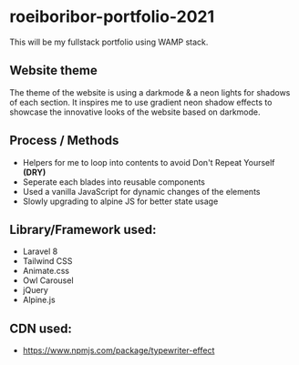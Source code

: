 # roeiboribor-portfolio-2021

This will be my fullstack portfolio using WAMP stack.

## Website theme

The theme of the website is using a darkmode & a neon lights for shadows of each section.
It inspires me to use gradient neon shadow effects to showcase the innovative looks of the website based on darkmode.

## Process / Methods

-   Helpers for me to loop into contents to avoid Don't Repeat Yourself **(DRY)**
-   Seperate each blades into reusable components
-   Used a vanilla JavaScript for dynamic changes of the elements
-   Slowly upgrading to alpine JS for better state usage

## Library/Framework used:

-   Laravel 8
-   Tailwind CSS
-   Animate.css
-   Owl Carousel
-   jQuery
-   Alpine.js

## CDN used:

-   https://www.npmjs.com/package/typewriter-effect
